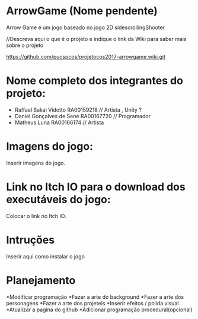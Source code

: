 # ArrowGame (Nome pendente)

Arrow Game é um jogo baseado no jogo 2D sidescrollingShooter

//Descreva aqui o que é o projeto e indique o link da Wiki para saber mais sobre o projeto

https://github.com/pucspcos/projetocos2017-arrowgame.wiki.git

# Nome completo dos integrantes do projeto:

* Raffael Sakai Vidotto RA00159218 // Artista , Unity ?
* Daniel Gonçalves de Sene RA00167720 // Programador
* Matheus Luna RA00166174 // Artista


# Imagens do jogo:

Inserir imagens do jogo.

# Link no Itch IO para o download dos executáveis do jogo:

Colocar o link no Itch IO.

# Intruções

Inserir aqui como instalar o jogo

# Planejamento

*Modificar programação
*Fazer a arte do background
*Fazer a arte dos personagens
*Fazer a arte dos projeteis
*Inserir efeitos / polida visual
*Atualizar a pagina do github
*Adicionar programação procedural(opcional)
